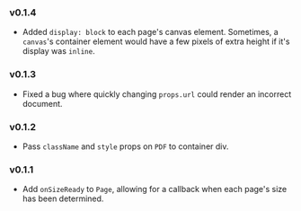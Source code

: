 ### v0.1.4
- Added `display: block` to each page's canvas element. Sometimes, a `canvas`'s container element would have a few pixels of extra height if it's display was `inline`.

### v0.1.3
- Fixed a bug where quickly changing `props.url` could render an incorrect document.

### v0.1.2
- Pass `className` and `style` props on `PDF` to container div.

### v0.1.1
- Add `onSizeReady` to `Page`, allowing for a callback when each page's size has been determined.
